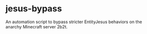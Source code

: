 # jesus-bypass
An automation script to bypass stricter EntityJesus behaviors on the anarchy Minecraft server 2b2t.
